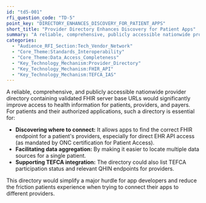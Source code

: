 ```yaml
---
id: "td5-001"
rfi_question_code: "TD-5"
point_key: "DIRECTORY_ENHANCES_DISCOVERY_FOR_PATIENT_APPS"
short_title: "Provider Directory Enhances Discovery for Patient Apps"
summary: "A reliable, comprehensive, publicly accessible nationwide provider directory that includes validated FHIR server base URLs (for both individual patient access APIs and, where applicable, TEFCA participation endpoints) is essential. This would significantly simplify the discovery process for patient-authorized applications seeking to connect to EHRs and other data sources, particularly for direct EHR access outside of a TEFCA RLS query."
categories:
  - "Audience_RFI_Section:Tech_Vendor_Network"
  - "Core_Theme:Standards_Interoperability"
  - "Core_Theme:Data_Access_Completeness"
  - "Key_Technology_Mechanism:Provider_Directory"
  - "Key_Technology_Mechanism:FHIR_API"
  - "Key_Technology_Mechanism:TEFCA_IAS"
---
```

A reliable, comprehensive, and publicly accessible nationwide provider directory containing validated FHIR server base URLs would significantly improve access to health information for patients, providers, and payers. For patients and their authorized applications, such a directory is essential for:
*   **Discovering where to connect:** It allows apps to find the correct FHIR endpoint for a patient's providers, especially for direct EHR API access (as mandated by ONC certification for Patient Access).
*   **Facilitating data aggregation:** By making it easier to locate multiple data sources for a single patient.
*   **Supporting TEFCA integration:** The directory could also list TEFCA participation status and relevant QHIN endpoints for providers.

This directory would simplify a major hurdle for app developers and reduce the friction patients experience when trying to connect their apps to different providers.
